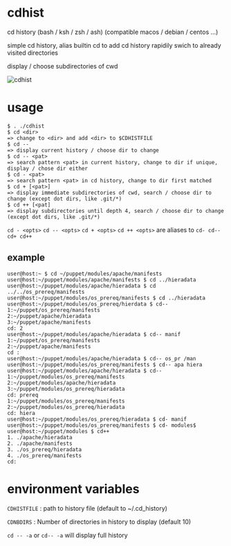 # cdhist
cd history (bash / ksh / zsh / ash)
(compatible macos / debian / centos ...)

simple cd history, alias builtin cd to add cd history
rapidily swich to already visited directories

display / choose subdirectories of cwd

![cdhist](https://github.com/joknarf/cdhist/assets/10117818/694e021e-e49e-4f93-8ede-228fc179e996)

# usage

```
$ . ./cdhist
$ cd <dir>
=> change to <dir> and add <dir> to $CDHISTFILE
$ cd --
=> display current history / choose dir to change
$ cd -- <pat>
=> search pattern <pat> in current history, change to dir if unique, display / chose dir either
$ cd - <pat>
=> search pattern <pat> in cd history, change to dir first matched
$ cd + [<pat>]
=> display immediate subdirectories of cwd, search / choose dir to change (except dot dirs, like .git/*)
$ cd ++ [<pat]
=> display subdirectories until depth 4, search / choose dir to change (except dot dirs, like .git/*)
```


`cd - <opts>` `cd -- <opts>` `cd + <opts>` `cd ++ <opts>` are aliases to `cd- cd-- cd+ cd++`


## example

```shell
user@host:~ $ cd ~/puppet/modules/apache/manifests
user@host:~/puppet/modules/apache/manifests $ cd ../hieradata
user@host:~/puppet/modules/apache/hieradata $ cd ../../os_prereq/manifests
user@host:~/puppet/modules/os_prereq/manifests $ cd ../hieradata
user@host:~/puppet/modules/os_prereq/hierdata $ cd--
1:~/puppet/os_prereq/manifests
2:~/puppet/apache/hieradata
3:~/puppet/apache/manifests
cd: 2
user@host:~/puppet/modules/apache/hieradata $ cd-- manif
1:~/puppet/os_prereq/manifests
2:~/puppet/apache/manifests
cd :
user@host:~/puppet/modules/apache/hieradata $ cd-- os_pr /man
user@host:~/puppet/modules/os_prereq/manifests $ cd-- apa hiera
user@host:~/puppet/modules/apache/hieradata $ cd--
1:~/puppet/modules/os_prereq/manifests
2:~/puppet/modules/apache/hieradata
3:~/puppet/modules/os_prereq/hieradata
cd: prereq
1:~/puppet/modules/os_prereq/manifests
2:~/puppet/modules/os_prereq/hieradata
cd: hiera
user@host:~/puppet/modules/os_prereq/hieradata $ cd- manif
user@host:~/puppet/modules/os_prereq/manifests $ cd- modules$
user@host:~/puppet/modules $ cd++
1. ./apache/hieradata
2. ./apache/manifests
3. ./os_prereq/hieradata
4. ./os_prereq/manifests
cd: 
```

# environment variables

`CDHISTFILE` : path to history file (default to ~/.cd_history)

`CDNBDIRS`   : Number of directories in history to display (default 10)

`cd -- -a` or `cd-- -a` will display full history
